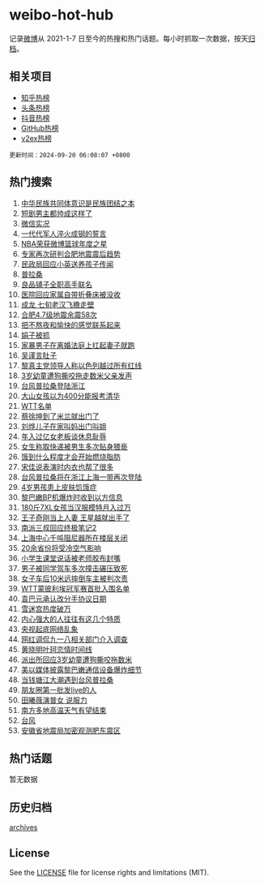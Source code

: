 # weibo-hot-hub

记录[微博](https://www.weibo.com)从 2021-1-7 日至今的热搜和热门话题。每小时抓取一次数据，按天[归档](archives)。

## 相关项目

- [知乎热榜](https://github.com/lonnyzhang423/zhihu-hot-hub)
- [头条热榜](https://github.com/lonnyzhang423/toutiao-hot-hub)
- [抖音热榜](https://github.com/lonnyzhang423/douyin-hot-hub)
- [GitHub热榜](https://github.com/lonnyzhang423/github-hot-hub)
- [v2ex热榜](https://github.com/lonnyzhang423/v2ex-hot-hub)


`更新时间：2024-09-20 06:08:07 +0800`

## 热门搜索

1. [中华民族共同体意识是民族团结之本](https://m.weibo.cn/search?containerid=100103type%3D1%26t%3D10%26q%3D%23%E4%B8%AD%E5%8D%8E%E6%B0%91%E6%97%8F%E5%85%B1%E5%90%8C%E4%BD%93%E6%84%8F%E8%AF%86%E6%98%AF%E6%B0%91%E6%97%8F%E5%9B%A2%E7%BB%93%E4%B9%8B%E6%9C%AC%23&stream_entry_id=51&isnewpage=1&extparam=seat%3D1%26cate%3D10103%26pos%3D0%26q%3D%2523%25E4%25B8%25AD%25E5%258D%258E%25E6%25B0%2591%25E6%2597%258F%25E5%2585%25B1%25E5%2590%258C%25E4%25BD%2593%25E6%2584%258F%25E8%25AF%2586%25E6%2598%25AF%25E6%25B0%2591%25E6%2597%258F%25E5%259B%25A2%25E7%25BB%2593%25E4%25B9%258B%25E6%259C%25AC%2523%26dgr%3D0%26c_type%3D51%26filter_type%3Drealtimehot%26stream_entry_id%3D51%26display_time%3D1726783686%26pre_seqid%3D172678368634691237192143)
1. [短剧男主都帅成这样了](https://m.weibo.cn/search?containerid=100103type%3D1%26t%3D10%26q%3D%E7%9F%AD%E5%89%A7%E7%94%B7%E4%B8%BB%E9%83%BD%E5%B8%85%E6%88%90%E8%BF%99%E6%A0%B7%E4%BA%86&stream_entry_id=31&isnewpage=1&extparam=seat%3D1%26band_rank%3D1%26q%3D%25E7%259F%25AD%25E5%2589%25A7%25E7%2594%25B7%25E4%25B8%25BB%25E9%2583%25BD%25E5%25B8%2585%25E6%2588%2590%25E8%25BF%2599%25E6%25A0%25B7%25E4%25BA%2586%26dgr%3D0%26c_type%3D31%26cate%3D5001%26pos%3D0%26realpos%3D1%26stream_entry_id%3D31%26filter_type%3Drealtimehot%26lcate%3D5001%26flag%3D2%26display_time%3D1726783686%26pre_seqid%3D172678368634691237192143)
1. [微信实况](https://m.weibo.cn/search?containerid=100103type%3D1%26t%3D10%26q%3D%E5%BE%AE%E4%BF%A1%E5%AE%9E%E5%86%B5&stream_entry_id=31&isnewpage=1&extparam=seat%3D1%26band_rank%3D2%26q%3D%25E5%25BE%25AE%25E4%25BF%25A1%25E5%25AE%259E%25E5%2586%25B5%26dgr%3D0%26c_type%3D31%26cate%3D5001%26pos%3D1%26realpos%3D2%26stream_entry_id%3D31%26filter_type%3Drealtimehot%26lcate%3D5001%26flag%3D2%26display_time%3D1726783686%26pre_seqid%3D172678368634691237192143)
1. [一代代军人淬火成钢的誓言](https://m.weibo.cn/search?containerid=100103type%3D1%26t%3D10%26q%3D%23%E4%B8%80%E4%BB%A3%E4%BB%A3%E5%86%9B%E4%BA%BA%E6%B7%AC%E7%81%AB%E6%88%90%E9%92%A2%E7%9A%84%E8%AA%93%E8%A8%80%23&stream_entry_id=31&isnewpage=1&extparam=seat%3D1%26band_rank%3D3%26q%3D%2523%25E4%25B8%2580%25E4%25BB%25A3%25E4%25BB%25A3%25E5%2586%259B%25E4%25BA%25BA%25E6%25B7%25AC%25E7%2581%25AB%25E6%2588%2590%25E9%2592%25A2%25E7%259A%2584%25E8%25AA%2593%25E8%25A8%2580%2523%26dgr%3D0%26c_type%3D31%26cate%3D5001%26pos%3D2%26realpos%3D3%26stream_entry_id%3D31%26filter_type%3Drealtimehot%26lcate%3D5001%26flag%3D0%26display_time%3D1726783686%26pre_seqid%3D172678368634691237192143)
1. [NBA荣获微博篮球年度之星](https://m.weibo.cn/search?containerid=100103type%3D1%26t%3D10%26q%3D%23NBA%E8%8D%A3%E8%8E%B7%E5%BE%AE%E5%8D%9A%E7%AF%AE%E7%90%83%E5%B9%B4%E5%BA%A6%E4%B9%8B%E6%98%9F%23&stream_entry_id=31&isnewpage=1&extparam=seat%3D1%26band_rank%3D4%26filter_type%3Drealtimehot%26dgr%3D0%26c_type%3D31%26adid%3D255819%26cate%3D5001%26pos%3D3%26q%3D%2523NBA%25E8%258D%25A3%25E8%258E%25B7%25E5%25BE%25AE%25E5%258D%259A%25E7%25AF%25AE%25E7%2590%2583%25E5%25B9%25B4%25E5%25BA%25A6%25E4%25B9%258B%25E6%2598%259F%2523%26stream_entry_id%3D31%26is_ad_pos%3D1%26lcate%3D5001%26topic_ad%3D1%26display_time%3D1726783686%26pre_seqid%3D172678368634691237192143)
1. [专家再次研判合肥地震震后趋势](https://m.weibo.cn/search?containerid=100103type%3D1%26t%3D10%26q%3D%23%E4%B8%93%E5%AE%B6%E5%86%8D%E6%AC%A1%E7%A0%94%E5%88%A4%E5%90%88%E8%82%A5%E5%9C%B0%E9%9C%87%E9%9C%87%E5%90%8E%E8%B6%8B%E5%8A%BF%23&stream_entry_id=31&isnewpage=1&extparam=seat%3D1%26band_rank%3D4%26q%3D%2523%25E4%25B8%2593%25E5%25AE%25B6%25E5%2586%258D%25E6%25AC%25A1%25E7%25A0%2594%25E5%2588%25A4%25E5%2590%2588%25E8%2582%25A5%25E5%259C%25B0%25E9%259C%2587%25E9%259C%2587%25E5%2590%258E%25E8%25B6%258B%25E5%258A%25BF%2523%26dgr%3D0%26c_type%3D31%26cate%3D5001%26pos%3D4%26realpos%3D4%26stream_entry_id%3D31%26filter_type%3Drealtimehot%26lcate%3D5001%26flag%3D2%26display_time%3D1726783686%26pre_seqid%3D172678368634691237192143)
1. [民政局回应小英送养孩子传闻](https://m.weibo.cn/search?containerid=100103type%3D1%26t%3D10%26q%3D%23%E6%B0%91%E6%94%BF%E5%B1%80%E5%9B%9E%E5%BA%94%E5%B0%8F%E8%8B%B1%E9%80%81%E5%85%BB%E5%AD%A9%E5%AD%90%E4%BC%A0%E9%97%BB%23&stream_entry_id=31&isnewpage=1&extparam=seat%3D1%26band_rank%3D5%26q%3D%2523%25E6%25B0%2591%25E6%2594%25BF%25E5%25B1%2580%25E5%259B%259E%25E5%25BA%2594%25E5%25B0%258F%25E8%258B%25B1%25E9%2580%2581%25E5%2585%25BB%25E5%25AD%25A9%25E5%25AD%2590%25E4%25BC%25A0%25E9%2597%25BB%2523%26dgr%3D0%26c_type%3D31%26cate%3D5001%26pos%3D5%26realpos%3D5%26stream_entry_id%3D31%26filter_type%3Drealtimehot%26lcate%3D5001%26flag%3D2%26display_time%3D1726783686%26pre_seqid%3D172678368634691237192143)
1. [普拉桑](https://m.weibo.cn/search?containerid=100103type%3D1%26t%3D10%26q%3D%E6%99%AE%E6%8B%89%E6%A1%91&stream_entry_id=31&isnewpage=1&extparam=seat%3D1%26band_rank%3D6%26q%3D%25E6%2599%25AE%25E6%258B%2589%25E6%25A1%2591%26dgr%3D0%26c_type%3D31%26cate%3D5001%26pos%3D6%26realpos%3D6%26stream_entry_id%3D31%26filter_type%3Drealtimehot%26lcate%3D5001%26flag%3D0%26display_time%3D1726783686%26pre_seqid%3D172678368634691237192143)
1. [良品铺子全职高手联名](https://m.weibo.cn/search?containerid=100103type%3D1%26t%3D10%26q%3D%23%E8%89%AF%E5%93%81%E9%93%BA%E5%AD%90%E5%85%A8%E8%81%8C%E9%AB%98%E6%89%8B%E8%81%94%E5%90%8D%23&stream_entry_id=31&isnewpage=1&extparam=seat%3D1%26band_rank%3D7%26filter_type%3Drealtimehot%26dgr%3D0%26c_type%3D31%26adid%3D255789%26cate%3D5001%26pos%3D7%26q%3D%2523%25E8%2589%25AF%25E5%2593%2581%25E9%2593%25BA%25E5%25AD%2590%25E5%2585%25A8%25E8%2581%258C%25E9%25AB%2598%25E6%2589%258B%25E8%2581%2594%25E5%2590%258D%2523%26stream_entry_id%3D31%26is_ad_pos%3D1%26lcate%3D5001%26topic_ad%3D1%26display_time%3D1726783686%26pre_seqid%3D172678368634691237192143)
1. [医院回应家属自带折叠床被没收](https://m.weibo.cn/search?containerid=100103type%3D1%26t%3D10%26q%3D%23%E5%8C%BB%E9%99%A2%E5%9B%9E%E5%BA%94%E5%AE%B6%E5%B1%9E%E8%87%AA%E5%B8%A6%E6%8A%98%E5%8F%A0%E5%BA%8A%E8%A2%AB%E6%B2%A1%E6%94%B6%23&stream_entry_id=31&isnewpage=1&extparam=seat%3D1%26band_rank%3D7%26q%3D%2523%25E5%258C%25BB%25E9%2599%25A2%25E5%259B%259E%25E5%25BA%2594%25E5%25AE%25B6%25E5%25B1%259E%25E8%2587%25AA%25E5%25B8%25A6%25E6%258A%2598%25E5%258F%25A0%25E5%25BA%258A%25E8%25A2%25AB%25E6%25B2%25A1%25E6%2594%25B6%2523%26dgr%3D0%26c_type%3D31%26cate%3D5001%26pos%3D8%26realpos%3D7%26stream_entry_id%3D31%26filter_type%3Drealtimehot%26lcate%3D5001%26flag%3D0%26display_time%3D1726783686%26pre_seqid%3D172678368634691237192143)
1. [成龙 七旬老汉飞檐走壁](https://m.weibo.cn/search?containerid=100103type%3D1%26t%3D10%26q%3D%E6%88%90%E9%BE%99+%E4%B8%83%E6%97%AC%E8%80%81%E6%B1%89%E9%A3%9E%E6%AA%90%E8%B5%B0%E5%A3%81&stream_entry_id=31&isnewpage=1&extparam=seat%3D1%26band_rank%3D8%26q%3D%25E6%2588%2590%25E9%25BE%2599%2520%25E4%25B8%2583%25E6%2597%25AC%25E8%2580%2581%25E6%25B1%2589%25E9%25A3%259E%25E6%25AA%2590%25E8%25B5%25B0%25E5%25A3%2581%26dgr%3D0%26c_type%3D31%26cate%3D5001%26pos%3D9%26realpos%3D8%26stream_entry_id%3D31%26filter_type%3Drealtimehot%26lcate%3D5001%26flag%3D2%26display_time%3D1726783686%26pre_seqid%3D172678368634691237192143)
1. [合肥4.7级地震余震58次](https://m.weibo.cn/search?containerid=100103type%3D1%26t%3D10%26q%3D%23%E5%90%88%E8%82%A54.7%E7%BA%A7%E5%9C%B0%E9%9C%87%E4%BD%99%E9%9C%8758%E6%AC%A1%23&stream_entry_id=31&isnewpage=1&extparam=seat%3D1%26band_rank%3D9%26q%3D%2523%25E5%2590%2588%25E8%2582%25A54.7%25E7%25BA%25A7%25E5%259C%25B0%25E9%259C%2587%25E4%25BD%2599%25E9%259C%258758%25E6%25AC%25A1%2523%26dgr%3D0%26c_type%3D31%26cate%3D5001%26pos%3D10%26realpos%3D9%26stream_entry_id%3D31%26filter_type%3Drealtimehot%26lcate%3D5001%26flag%3D0%26display_time%3D1726783686%26pre_seqid%3D172678368634691237192143)
1. [把不熬夜和愉快的感觉联系起来](https://m.weibo.cn/search?containerid=100103type%3D1%26t%3D10%26q%3D%23%E6%8A%8A%E4%B8%8D%E7%86%AC%E5%A4%9C%E5%92%8C%E6%84%89%E5%BF%AB%E7%9A%84%E6%84%9F%E8%A7%89%E8%81%94%E7%B3%BB%E8%B5%B7%E6%9D%A5%23&stream_entry_id=31&isnewpage=1&extparam=seat%3D1%26band_rank%3D10%26q%3D%2523%25E6%258A%258A%25E4%25B8%258D%25E7%2586%25AC%25E5%25A4%259C%25E5%2592%258C%25E6%2584%2589%25E5%25BF%25AB%25E7%259A%2584%25E6%2584%259F%25E8%25A7%2589%25E8%2581%2594%25E7%25B3%25BB%25E8%25B5%25B7%25E6%259D%25A5%2523%26dgr%3D0%26c_type%3D31%26cate%3D5001%26pos%3D11%26realpos%3D10%26stream_entry_id%3D31%26filter_type%3Drealtimehot%26lcate%3D5001%26flag%3D32768%26display_time%3D1726783686%26pre_seqid%3D172678368634691237192143)
1. [娟子被抓](https://m.weibo.cn/search?containerid=100103type%3D1%26t%3D10%26q%3D%E5%A8%9F%E5%AD%90%E8%A2%AB%E6%8A%93&stream_entry_id=31&isnewpage=1&extparam=seat%3D1%26band_rank%3D11%26q%3D%25E5%25A8%259F%25E5%25AD%2590%25E8%25A2%25AB%25E6%258A%2593%26dgr%3D0%26c_type%3D31%26cate%3D5001%26pos%3D12%26realpos%3D11%26stream_entry_id%3D31%26filter_type%3Drealtimehot%26lcate%3D5001%26flag%3D2%26display_time%3D1726783686%26pre_seqid%3D172678368634691237192143)
1. [家暴男子在离婚法庭上扛起妻子就跑](https://m.weibo.cn/search?containerid=100103type%3D1%26t%3D10%26q%3D%23%E5%AE%B6%E6%9A%B4%E7%94%B7%E5%AD%90%E5%9C%A8%E7%A6%BB%E5%A9%9A%E6%B3%95%E5%BA%AD%E4%B8%8A%E6%89%9B%E8%B5%B7%E5%A6%BB%E5%AD%90%E5%B0%B1%E8%B7%91%23&stream_entry_id=31&isnewpage=1&extparam=seat%3D1%26band_rank%3D12%26q%3D%2523%25E5%25AE%25B6%25E6%259A%25B4%25E7%2594%25B7%25E5%25AD%2590%25E5%259C%25A8%25E7%25A6%25BB%25E5%25A9%259A%25E6%25B3%2595%25E5%25BA%25AD%25E4%25B8%258A%25E6%2589%259B%25E8%25B5%25B7%25E5%25A6%25BB%25E5%25AD%2590%25E5%25B0%25B1%25E8%25B7%2591%2523%26dgr%3D0%26c_type%3D31%26cate%3D5001%26pos%3D13%26realpos%3D12%26stream_entry_id%3D31%26filter_type%3Drealtimehot%26lcate%3D5001%26flag%3D0%26display_time%3D1726783686%26pre_seqid%3D172678368634691237192143)
1. [吴谨言肚子](https://m.weibo.cn/search?containerid=100103type%3D1%26t%3D10%26q%3D%E5%90%B4%E8%B0%A8%E8%A8%80%E8%82%9A%E5%AD%90&stream_entry_id=31&isnewpage=1&extparam=seat%3D1%26band_rank%3D13%26q%3D%25E5%2590%25B4%25E8%25B0%25A8%25E8%25A8%2580%25E8%2582%259A%25E5%25AD%2590%26dgr%3D0%26c_type%3D31%26cate%3D5001%26pos%3D14%26realpos%3D13%26stream_entry_id%3D31%26filter_type%3Drealtimehot%26lcate%3D5001%26flag%3D0%26display_time%3D1726783686%26pre_seqid%3D172678368634691237192143)
1. [黎真主党领导人称以色列越过所有红线](https://m.weibo.cn/search?containerid=100103type%3D1%26t%3D10%26q%3D%23%E9%BB%8E%E7%9C%9F%E4%B8%BB%E5%85%9A%E9%A2%86%E5%AF%BC%E4%BA%BA%E7%A7%B0%E4%BB%A5%E8%89%B2%E5%88%97%E8%B6%8A%E8%BF%87%E6%89%80%E6%9C%89%E7%BA%A2%E7%BA%BF%23&stream_entry_id=31&isnewpage=1&extparam=seat%3D1%26band_rank%3D14%26q%3D%2523%25E9%25BB%258E%25E7%259C%259F%25E4%25B8%25BB%25E5%2585%259A%25E9%25A2%2586%25E5%25AF%25BC%25E4%25BA%25BA%25E7%25A7%25B0%25E4%25BB%25A5%25E8%2589%25B2%25E5%2588%2597%25E8%25B6%258A%25E8%25BF%2587%25E6%2589%2580%25E6%259C%2589%25E7%25BA%25A2%25E7%25BA%25BF%2523%26dgr%3D0%26c_type%3D31%26cate%3D5001%26pos%3D15%26realpos%3D14%26stream_entry_id%3D31%26filter_type%3Drealtimehot%26lcate%3D5001%26flag%3D0%26display_time%3D1726783686%26pre_seqid%3D172678368634691237192143)
1. [3岁幼童遭狗撕咬拖走数米父亲发声](https://m.weibo.cn/search?containerid=100103type%3D1%26t%3D10%26q%3D%233%E5%B2%81%E5%B9%BC%E7%AB%A5%E9%81%AD%E7%8B%97%E6%92%95%E5%92%AC%E6%8B%96%E8%B5%B0%E6%95%B0%E7%B1%B3%E7%88%B6%E4%BA%B2%E5%8F%91%E5%A3%B0%23&stream_entry_id=31&isnewpage=1&extparam=seat%3D1%26band_rank%3D15%26q%3D%25233%25E5%25B2%2581%25E5%25B9%25BC%25E7%25AB%25A5%25E9%2581%25AD%25E7%258B%2597%25E6%2592%2595%25E5%2592%25AC%25E6%258B%2596%25E8%25B5%25B0%25E6%2595%25B0%25E7%25B1%25B3%25E7%2588%25B6%25E4%25BA%25B2%25E5%258F%2591%25E5%25A3%25B0%2523%26dgr%3D0%26c_type%3D31%26cate%3D5001%26pos%3D16%26realpos%3D15%26stream_entry_id%3D31%26filter_type%3Drealtimehot%26lcate%3D5001%26flag%3D0%26display_time%3D1726783686%26pre_seqid%3D172678368634691237192143)
1. [台风普拉桑登陆浙江](https://m.weibo.cn/search?containerid=100103type%3D1%26t%3D10%26q%3D%23%E5%8F%B0%E9%A3%8E%E6%99%AE%E6%8B%89%E6%A1%91%E7%99%BB%E9%99%86%E6%B5%99%E6%B1%9F%23&stream_entry_id=31&isnewpage=1&extparam=seat%3D1%26band_rank%3D16%26q%3D%2523%25E5%258F%25B0%25E9%25A3%258E%25E6%2599%25AE%25E6%258B%2589%25E6%25A1%2591%25E7%2599%25BB%25E9%2599%2586%25E6%25B5%2599%25E6%25B1%259F%2523%26dgr%3D0%26c_type%3D31%26cate%3D5001%26pos%3D17%26realpos%3D16%26stream_entry_id%3D31%26filter_type%3Drealtimehot%26lcate%3D5001%26flag%3D0%26display_time%3D1726783686%26pre_seqid%3D172678368634691237192143)
1. [大山女孩以为400分能报考清华](https://m.weibo.cn/search?containerid=100103type%3D1%26t%3D10%26q%3D%E5%A4%A7%E5%B1%B1%E5%A5%B3%E5%AD%A9%E4%BB%A5%E4%B8%BA400%E5%88%86%E8%83%BD%E6%8A%A5%E8%80%83%E6%B8%85%E5%8D%8E&stream_entry_id=31&isnewpage=1&extparam=seat%3D1%26band_rank%3D17%26q%3D%25E5%25A4%25A7%25E5%25B1%25B1%25E5%25A5%25B3%25E5%25AD%25A9%25E4%25BB%25A5%25E4%25B8%25BA400%25E5%2588%2586%25E8%2583%25BD%25E6%258A%25A5%25E8%2580%2583%25E6%25B8%2585%25E5%258D%258E%26dgr%3D0%26c_type%3D31%26cate%3D5001%26pos%3D18%26realpos%3D17%26stream_entry_id%3D31%26filter_type%3Drealtimehot%26lcate%3D5001%26flag%3D0%26display_time%3D1726783686%26pre_seqid%3D172678368634691237192143)
1. [WTT名单](https://m.weibo.cn/search?containerid=100103type%3D1%26t%3D10%26q%3DWTT%E5%90%8D%E5%8D%95&stream_entry_id=31&isnewpage=1&extparam=seat%3D1%26band_rank%3D18%26q%3DWTT%25E5%2590%258D%25E5%258D%2595%26dgr%3D0%26c_type%3D31%26cate%3D5001%26pos%3D19%26realpos%3D18%26stream_entry_id%3D31%26filter_type%3Drealtimehot%26lcate%3D5001%26flag%3D0%26display_time%3D1726783686%26pre_seqid%3D172678368634691237192143)
1. [蔡徐坤到了米兰就出门了](https://m.weibo.cn/search?containerid=100103type%3D1%26t%3D10%26q%3D%23%E8%94%A1%E5%BE%90%E5%9D%A4%E5%88%B0%E4%BA%86%E7%B1%B3%E5%85%B0%E5%B0%B1%E5%87%BA%E9%97%A8%E4%BA%86%23&stream_entry_id=31&isnewpage=1&extparam=seat%3D1%26band_rank%3D19%26q%3D%2523%25E8%2594%25A1%25E5%25BE%2590%25E5%259D%25A4%25E5%2588%25B0%25E4%25BA%2586%25E7%25B1%25B3%25E5%2585%25B0%25E5%25B0%25B1%25E5%2587%25BA%25E9%2597%25A8%25E4%25BA%2586%2523%26dgr%3D0%26c_type%3D31%26cate%3D5001%26pos%3D20%26realpos%3D19%26stream_entry_id%3D31%26filter_type%3Drealtimehot%26lcate%3D5001%26flag%3D0%26display_time%3D1726783686%26pre_seqid%3D172678368634691237192143)
1. [刘烨儿子在家叫妈出门叫姐](https://m.weibo.cn/search?containerid=100103type%3D1%26t%3D10%26q%3D%E5%88%98%E7%83%A8%E5%84%BF%E5%AD%90%E5%9C%A8%E5%AE%B6%E5%8F%AB%E5%A6%88%E5%87%BA%E9%97%A8%E5%8F%AB%E5%A7%90&stream_entry_id=31&isnewpage=1&extparam=seat%3D1%26band_rank%3D20%26q%3D%25E5%2588%2598%25E7%2583%25A8%25E5%2584%25BF%25E5%25AD%2590%25E5%259C%25A8%25E5%25AE%25B6%25E5%258F%25AB%25E5%25A6%2588%25E5%2587%25BA%25E9%2597%25A8%25E5%258F%25AB%25E5%25A7%2590%26dgr%3D0%26c_type%3D31%26cate%3D5001%26pos%3D21%26realpos%3D20%26stream_entry_id%3D31%26filter_type%3Drealtimehot%26lcate%3D5001%26flag%3D0%26display_time%3D1726783686%26pre_seqid%3D172678368634691237192143)
1. [年入过亿女老板谈休息耻辱](https://m.weibo.cn/search?containerid=100103type%3D1%26t%3D10%26q%3D%23%E5%B9%B4%E5%85%A5%E8%BF%87%E4%BA%BF%E5%A5%B3%E8%80%81%E6%9D%BF%E8%B0%88%E4%BC%91%E6%81%AF%E8%80%BB%E8%BE%B1%23&stream_entry_id=31&isnewpage=1&extparam=seat%3D1%26band_rank%3D21%26q%3D%2523%25E5%25B9%25B4%25E5%2585%25A5%25E8%25BF%2587%25E4%25BA%25BF%25E5%25A5%25B3%25E8%2580%2581%25E6%259D%25BF%25E8%25B0%2588%25E4%25BC%2591%25E6%2581%25AF%25E8%2580%25BB%25E8%25BE%25B1%2523%26dgr%3D0%26c_type%3D31%26cate%3D5001%26pos%3D22%26realpos%3D21%26stream_entry_id%3D31%26filter_type%3Drealtimehot%26lcate%3D5001%26flag%3D0%26display_time%3D1726783686%26pre_seqid%3D172678368634691237192143)
1. [女生称取快递被男生多次贴身猥亵](https://m.weibo.cn/search?containerid=100103type%3D1%26t%3D10%26q%3D%23%E5%A5%B3%E7%94%9F%E7%A7%B0%E5%8F%96%E5%BF%AB%E9%80%92%E8%A2%AB%E7%94%B7%E7%94%9F%E5%A4%9A%E6%AC%A1%E8%B4%B4%E8%BA%AB%E7%8C%A5%E4%BA%B5%23&stream_entry_id=31&isnewpage=1&extparam=seat%3D1%26band_rank%3D22%26q%3D%2523%25E5%25A5%25B3%25E7%2594%259F%25E7%25A7%25B0%25E5%258F%2596%25E5%25BF%25AB%25E9%2580%2592%25E8%25A2%25AB%25E7%2594%25B7%25E7%2594%259F%25E5%25A4%259A%25E6%25AC%25A1%25E8%25B4%25B4%25E8%25BA%25AB%25E7%258C%25A5%25E4%25BA%25B5%2523%26dgr%3D0%26c_type%3D31%26cate%3D5001%26pos%3D23%26realpos%3D22%26stream_entry_id%3D31%26filter_type%3Drealtimehot%26lcate%3D5001%26flag%3D0%26display_time%3D1726783686%26pre_seqid%3D172678368634691237192143)
1. [饿到什么程度才会开始燃烧脂肪](https://m.weibo.cn/search?containerid=100103type%3D1%26t%3D10%26q%3D%23%E9%A5%BF%E5%88%B0%E4%BB%80%E4%B9%88%E7%A8%8B%E5%BA%A6%E6%89%8D%E4%BC%9A%E5%BC%80%E5%A7%8B%E7%87%83%E7%83%A7%E8%84%82%E8%82%AA%23&stream_entry_id=31&isnewpage=1&extparam=seat%3D1%26band_rank%3D23%26q%3D%2523%25E9%25A5%25BF%25E5%2588%25B0%25E4%25BB%2580%25E4%25B9%2588%25E7%25A8%258B%25E5%25BA%25A6%25E6%2589%258D%25E4%25BC%259A%25E5%25BC%2580%25E5%25A7%258B%25E7%2587%2583%25E7%2583%25A7%25E8%2584%2582%25E8%2582%25AA%2523%26dgr%3D0%26c_type%3D31%26cate%3D5001%26pos%3D24%26realpos%3D23%26stream_entry_id%3D31%26filter_type%3Drealtimehot%26lcate%3D5001%26flag%3D0%26display_time%3D1726783686%26pre_seqid%3D172678368634691237192143)
1. [宋佳说表演时内衣也帮了很多](https://m.weibo.cn/search?containerid=100103type%3D1%26t%3D10%26q%3D%23%E5%AE%8B%E4%BD%B3%E8%AF%B4%E8%A1%A8%E6%BC%94%E6%97%B6%E5%86%85%E8%A1%A3%E4%B9%9F%E5%B8%AE%E4%BA%86%E5%BE%88%E5%A4%9A%23&stream_entry_id=31&isnewpage=1&extparam=seat%3D1%26band_rank%3D24%26q%3D%2523%25E5%25AE%258B%25E4%25BD%25B3%25E8%25AF%25B4%25E8%25A1%25A8%25E6%25BC%2594%25E6%2597%25B6%25E5%2586%2585%25E8%25A1%25A3%25E4%25B9%259F%25E5%25B8%25AE%25E4%25BA%2586%25E5%25BE%2588%25E5%25A4%259A%2523%26dgr%3D0%26c_type%3D31%26cate%3D5001%26pos%3D25%26realpos%3D24%26stream_entry_id%3D31%26filter_type%3Drealtimehot%26lcate%3D5001%26flag%3D0%26display_time%3D1726783686%26pre_seqid%3D172678368634691237192143)
1. [台风普拉桑将在浙江上海一带再次登陆](https://m.weibo.cn/search?containerid=100103type%3D1%26t%3D10%26q%3D%23%E5%8F%B0%E9%A3%8E%E6%99%AE%E6%8B%89%E6%A1%91%E5%B0%86%E5%9C%A8%E6%B5%99%E6%B1%9F%E4%B8%8A%E6%B5%B7%E4%B8%80%E5%B8%A6%E5%86%8D%E6%AC%A1%E7%99%BB%E9%99%86%23&stream_entry_id=31&isnewpage=1&extparam=seat%3D1%26band_rank%3D25%26q%3D%2523%25E5%258F%25B0%25E9%25A3%258E%25E6%2599%25AE%25E6%258B%2589%25E6%25A1%2591%25E5%25B0%2586%25E5%259C%25A8%25E6%25B5%2599%25E6%25B1%259F%25E4%25B8%258A%25E6%25B5%25B7%25E4%25B8%2580%25E5%25B8%25A6%25E5%2586%258D%25E6%25AC%25A1%25E7%2599%25BB%25E9%2599%2586%2523%26dgr%3D0%26c_type%3D31%26cate%3D5001%26pos%3D26%26realpos%3D25%26stream_entry_id%3D31%26filter_type%3Drealtimehot%26lcate%3D5001%26flag%3D0%26display_time%3D1726783686%26pre_seqid%3D172678368634691237192143)
1. [4岁男孩患上皮肤饥饿症](https://m.weibo.cn/search?containerid=100103type%3D1%26t%3D10%26q%3D%234%E5%B2%81%E7%94%B7%E5%AD%A9%E6%82%A3%E4%B8%8A%E7%9A%AE%E8%82%A4%E9%A5%A5%E9%A5%BF%E7%97%87%23&stream_entry_id=31&isnewpage=1&extparam=seat%3D1%26band_rank%3D26%26q%3D%25234%25E5%25B2%2581%25E7%2594%25B7%25E5%25AD%25A9%25E6%2582%25A3%25E4%25B8%258A%25E7%259A%25AE%25E8%2582%25A4%25E9%25A5%25A5%25E9%25A5%25BF%25E7%2597%2587%2523%26dgr%3D0%26c_type%3D31%26cate%3D5001%26pos%3D27%26realpos%3D26%26stream_entry_id%3D31%26filter_type%3Drealtimehot%26lcate%3D5001%26flag%3D0%26display_time%3D1726783686%26pre_seqid%3D172678368634691237192143)
1. [黎巴嫩BP机爆炸时收到以方信息](https://m.weibo.cn/search?containerid=100103type%3D1%26t%3D10%26q%3D%23%E9%BB%8E%E5%B7%B4%E5%AB%A9BP%E6%9C%BA%E7%88%86%E7%82%B8%E6%97%B6%E6%94%B6%E5%88%B0%E4%BB%A5%E6%96%B9%E4%BF%A1%E6%81%AF%23&stream_entry_id=31&isnewpage=1&extparam=seat%3D1%26band_rank%3D27%26q%3D%2523%25E9%25BB%258E%25E5%25B7%25B4%25E5%25AB%25A9BP%25E6%259C%25BA%25E7%2588%2586%25E7%2582%25B8%25E6%2597%25B6%25E6%2594%25B6%25E5%2588%25B0%25E4%25BB%25A5%25E6%2596%25B9%25E4%25BF%25A1%25E6%2581%25AF%2523%26dgr%3D0%26c_type%3D31%26cate%3D5001%26pos%3D28%26realpos%3D27%26stream_entry_id%3D31%26filter_type%3Drealtimehot%26lcate%3D5001%26flag%3D0%26display_time%3D1726783686%26pre_seqid%3D172678368634691237192143)
1. [180斤7XL女孩当汉服模特月入过万](https://m.weibo.cn/search?containerid=100103type%3D1%26t%3D10%26q%3D%23180%E6%96%A47XL%E5%A5%B3%E5%AD%A9%E5%BD%93%E6%B1%89%E6%9C%8D%E6%A8%A1%E7%89%B9%E6%9C%88%E5%85%A5%E8%BF%87%E4%B8%87%23&stream_entry_id=31&isnewpage=1&extparam=seat%3D1%26band_rank%3D28%26q%3D%2523180%25E6%2596%25A47XL%25E5%25A5%25B3%25E5%25AD%25A9%25E5%25BD%2593%25E6%25B1%2589%25E6%259C%258D%25E6%25A8%25A1%25E7%2589%25B9%25E6%259C%2588%25E5%2585%25A5%25E8%25BF%2587%25E4%25B8%2587%2523%26dgr%3D0%26c_type%3D31%26cate%3D5001%26pos%3D29%26realpos%3D28%26stream_entry_id%3D31%26filter_type%3Drealtimehot%26lcate%3D5001%26flag%3D0%26display_time%3D1726783686%26pre_seqid%3D172678368634691237192143)
1. [王子奇刚当上人妻 王星越就出手了](https://m.weibo.cn/search?containerid=100103type%3D1%26t%3D10%26q%3D%E7%8E%8B%E5%AD%90%E5%A5%87%E5%88%9A%E5%BD%93%E4%B8%8A%E4%BA%BA%E5%A6%BB+%E7%8E%8B%E6%98%9F%E8%B6%8A%E5%B0%B1%E5%87%BA%E6%89%8B%E4%BA%86&stream_entry_id=31&isnewpage=1&extparam=seat%3D1%26band_rank%3D29%26q%3D%25E7%258E%258B%25E5%25AD%2590%25E5%25A5%2587%25E5%2588%259A%25E5%25BD%2593%25E4%25B8%258A%25E4%25BA%25BA%25E5%25A6%25BB%2520%25E7%258E%258B%25E6%2598%259F%25E8%25B6%258A%25E5%25B0%25B1%25E5%2587%25BA%25E6%2589%258B%25E4%25BA%2586%26dgr%3D0%26c_type%3D31%26cate%3D5001%26pos%3D30%26realpos%3D29%26stream_entry_id%3D31%26filter_type%3Drealtimehot%26lcate%3D5001%26flag%3D0%26display_time%3D1726783686%26pre_seqid%3D172678368634691237192143)
1. [南派三叔回应终极笔记2](https://m.weibo.cn/search?containerid=100103type%3D1%26t%3D10%26q%3D%23%E5%8D%97%E6%B4%BE%E4%B8%89%E5%8F%94%E5%9B%9E%E5%BA%94%E7%BB%88%E6%9E%81%E7%AC%94%E8%AE%B02%23&stream_entry_id=31&isnewpage=1&extparam=seat%3D1%26band_rank%3D30%26q%3D%2523%25E5%258D%2597%25E6%25B4%25BE%25E4%25B8%2589%25E5%258F%2594%25E5%259B%259E%25E5%25BA%2594%25E7%25BB%2588%25E6%259E%2581%25E7%25AC%2594%25E8%25AE%25B02%2523%26dgr%3D0%26c_type%3D31%26cate%3D5001%26pos%3D31%26realpos%3D30%26stream_entry_id%3D31%26filter_type%3Drealtimehot%26lcate%3D5001%26flag%3D0%26display_time%3D1726783686%26pre_seqid%3D172678368634691237192143)
1. [上海中心千吨阻尼器所在楼层关闭](https://m.weibo.cn/search?containerid=100103type%3D1%26t%3D10%26q%3D%23%E4%B8%8A%E6%B5%B7%E4%B8%AD%E5%BF%83%E5%8D%83%E5%90%A8%E9%98%BB%E5%B0%BC%E5%99%A8%E6%89%80%E5%9C%A8%E6%A5%BC%E5%B1%82%E5%85%B3%E9%97%AD%23&stream_entry_id=31&isnewpage=1&extparam=seat%3D1%26band_rank%3D31%26q%3D%2523%25E4%25B8%258A%25E6%25B5%25B7%25E4%25B8%25AD%25E5%25BF%2583%25E5%258D%2583%25E5%2590%25A8%25E9%2598%25BB%25E5%25B0%25BC%25E5%2599%25A8%25E6%2589%2580%25E5%259C%25A8%25E6%25A5%25BC%25E5%25B1%2582%25E5%2585%25B3%25E9%2597%25AD%2523%26dgr%3D0%26c_type%3D31%26cate%3D5001%26pos%3D32%26realpos%3D31%26stream_entry_id%3D31%26filter_type%3Drealtimehot%26lcate%3D5001%26flag%3D0%26display_time%3D1726783686%26pre_seqid%3D172678368634691237192143)
1. [20余省份将受冷空气影响](https://m.weibo.cn/search?containerid=100103type%3D1%26t%3D10%26q%3D%2320%E4%BD%99%E7%9C%81%E4%BB%BD%E5%B0%86%E5%8F%97%E5%86%B7%E7%A9%BA%E6%B0%94%E5%BD%B1%E5%93%8D%23&stream_entry_id=31&isnewpage=1&extparam=seat%3D1%26band_rank%3D32%26q%3D%252320%25E4%25BD%2599%25E7%259C%2581%25E4%25BB%25BD%25E5%25B0%2586%25E5%258F%2597%25E5%2586%25B7%25E7%25A9%25BA%25E6%25B0%2594%25E5%25BD%25B1%25E5%2593%258D%2523%26dgr%3D0%26c_type%3D31%26cate%3D5001%26pos%3D33%26realpos%3D32%26stream_entry_id%3D31%26filter_type%3Drealtimehot%26lcate%3D5001%26flag%3D0%26display_time%3D1726783686%26pre_seqid%3D172678368634691237192143)
1. [小学生课堂说话被老师胶布封嘴](https://m.weibo.cn/search?containerid=100103type%3D1%26t%3D10%26q%3D%23%E5%B0%8F%E5%AD%A6%E7%94%9F%E8%AF%BE%E5%A0%82%E8%AF%B4%E8%AF%9D%E8%A2%AB%E8%80%81%E5%B8%88%E8%83%B6%E5%B8%83%E5%B0%81%E5%98%B4%23&stream_entry_id=31&isnewpage=1&extparam=seat%3D1%26band_rank%3D33%26q%3D%2523%25E5%25B0%258F%25E5%25AD%25A6%25E7%2594%259F%25E8%25AF%25BE%25E5%25A0%2582%25E8%25AF%25B4%25E8%25AF%259D%25E8%25A2%25AB%25E8%2580%2581%25E5%25B8%2588%25E8%2583%25B6%25E5%25B8%2583%25E5%25B0%2581%25E5%2598%25B4%2523%26dgr%3D0%26c_type%3D31%26cate%3D5001%26pos%3D34%26realpos%3D33%26stream_entry_id%3D31%26filter_type%3Drealtimehot%26lcate%3D5001%26flag%3D0%26display_time%3D1726783686%26pre_seqid%3D172678368634691237192143)
1. [男子被同学驾车多次撞击碾压致死](https://m.weibo.cn/search?containerid=100103type%3D1%26t%3D10%26q%3D%23%E7%94%B7%E5%AD%90%E8%A2%AB%E5%90%8C%E5%AD%A6%E9%A9%BE%E8%BD%A6%E5%A4%9A%E6%AC%A1%E6%92%9E%E5%87%BB%E7%A2%BE%E5%8E%8B%E8%87%B4%E6%AD%BB%23&stream_entry_id=31&isnewpage=1&extparam=seat%3D1%26band_rank%3D34%26q%3D%2523%25E7%2594%25B7%25E5%25AD%2590%25E8%25A2%25AB%25E5%2590%258C%25E5%25AD%25A6%25E9%25A9%25BE%25E8%25BD%25A6%25E5%25A4%259A%25E6%25AC%25A1%25E6%2592%259E%25E5%2587%25BB%25E7%25A2%25BE%25E5%258E%258B%25E8%2587%25B4%25E6%25AD%25BB%2523%26dgr%3D0%26c_type%3D31%26cate%3D5001%26pos%3D35%26realpos%3D34%26stream_entry_id%3D31%26filter_type%3Drealtimehot%26lcate%3D5001%26flag%3D0%26display_time%3D1726783686%26pre_seqid%3D172678368634691237192143)
1. [女子车后10米远摔倒车主被判次责](https://m.weibo.cn/search?containerid=100103type%3D1%26t%3D10%26q%3D%23%E5%A5%B3%E5%AD%90%E8%BD%A6%E5%90%8E10%E7%B1%B3%E8%BF%9C%E6%91%94%E5%80%92%E8%BD%A6%E4%B8%BB%E8%A2%AB%E5%88%A4%E6%AC%A1%E8%B4%A3%23&stream_entry_id=31&isnewpage=1&extparam=seat%3D1%26band_rank%3D35%26q%3D%2523%25E5%25A5%25B3%25E5%25AD%2590%25E8%25BD%25A6%25E5%2590%258E10%25E7%25B1%25B3%25E8%25BF%259C%25E6%2591%2594%25E5%2580%2592%25E8%25BD%25A6%25E4%25B8%25BB%25E8%25A2%25AB%25E5%2588%25A4%25E6%25AC%25A1%25E8%25B4%25A3%2523%26dgr%3D0%26c_type%3D31%26cate%3D5001%26pos%3D36%26realpos%3D35%26stream_entry_id%3D31%26filter_type%3Drealtimehot%26lcate%3D5001%26flag%3D1%26display_time%3D1726783686%26pre_seqid%3D172678368634691237192143)
1. [WTT蒙彼利埃冠军赛首批入围名单](https://m.weibo.cn/search?containerid=100103type%3D1%26t%3D10%26q%3D%23WTT%E8%92%99%E5%BD%BC%E5%88%A9%E5%9F%83%E5%86%A0%E5%86%9B%E8%B5%9B%E9%A6%96%E6%89%B9%E5%85%A5%E5%9B%B4%E5%90%8D%E5%8D%95%23&stream_entry_id=31&isnewpage=1&extparam=seat%3D1%26band_rank%3D36%26q%3D%2523WTT%25E8%2592%2599%25E5%25BD%25BC%25E5%2588%25A9%25E5%259F%2583%25E5%2586%25A0%25E5%2586%259B%25E8%25B5%259B%25E9%25A6%2596%25E6%2589%25B9%25E5%2585%25A5%25E5%259B%25B4%25E5%2590%258D%25E5%258D%2595%2523%26dgr%3D0%26c_type%3D31%26cate%3D5001%26pos%3D37%26realpos%3D36%26stream_entry_id%3D31%26filter_type%3Drealtimehot%26lcate%3D5001%26flag%3D0%26display_time%3D1726783686%26pre_seqid%3D172678368634691237192143)
1. [袁巴元承认改分手协议日期](https://m.weibo.cn/search?containerid=100103type%3D1%26t%3D10%26q%3D%23%E8%A2%81%E5%B7%B4%E5%85%83%E6%89%BF%E8%AE%A4%E6%94%B9%E5%88%86%E6%89%8B%E5%8D%8F%E8%AE%AE%E6%97%A5%E6%9C%9F%23&stream_entry_id=31&isnewpage=1&extparam=seat%3D1%26band_rank%3D37%26q%3D%2523%25E8%25A2%2581%25E5%25B7%25B4%25E5%2585%2583%25E6%2589%25BF%25E8%25AE%25A4%25E6%2594%25B9%25E5%2588%2586%25E6%2589%258B%25E5%258D%258F%25E8%25AE%25AE%25E6%2597%25A5%25E6%259C%259F%2523%26dgr%3D0%26c_type%3D31%26cate%3D5001%26pos%3D38%26realpos%3D37%26stream_entry_id%3D31%26filter_type%3Drealtimehot%26lcate%3D5001%26flag%3D0%26display_time%3D1726783686%26pre_seqid%3D172678368634691237192143)
1. [雪迷宫热度破万](https://m.weibo.cn/search?containerid=100103type%3D1%26t%3D10%26q%3D%23%E9%9B%AA%E8%BF%B7%E5%AE%AB%E7%83%AD%E5%BA%A6%E7%A0%B4%E4%B8%87%23&stream_entry_id=31&isnewpage=1&extparam=seat%3D1%26band_rank%3D38%26q%3D%2523%25E9%259B%25AA%25E8%25BF%25B7%25E5%25AE%25AB%25E7%2583%25AD%25E5%25BA%25A6%25E7%25A0%25B4%25E4%25B8%2587%2523%26dgr%3D0%26c_type%3D31%26cate%3D5001%26pos%3D39%26realpos%3D38%26stream_entry_id%3D31%26filter_type%3Drealtimehot%26lcate%3D5001%26flag%3D0%26display_time%3D1726783686%26pre_seqid%3D172678368634691237192143)
1. [内心强大的人往往有这几个特质](https://m.weibo.cn/search?containerid=100103type%3D1%26t%3D10%26q%3D%23%E5%86%85%E5%BF%83%E5%BC%BA%E5%A4%A7%E7%9A%84%E4%BA%BA%E5%BE%80%E5%BE%80%E6%9C%89%E8%BF%99%E5%87%A0%E4%B8%AA%E7%89%B9%E8%B4%A8%23&stream_entry_id=31&isnewpage=1&extparam=seat%3D1%26band_rank%3D39%26q%3D%2523%25E5%2586%2585%25E5%25BF%2583%25E5%25BC%25BA%25E5%25A4%25A7%25E7%259A%2584%25E4%25BA%25BA%25E5%25BE%2580%25E5%25BE%2580%25E6%259C%2589%25E8%25BF%2599%25E5%2587%25A0%25E4%25B8%25AA%25E7%2589%25B9%25E8%25B4%25A8%2523%26dgr%3D0%26c_type%3D31%26cate%3D5001%26pos%3D40%26realpos%3D39%26stream_entry_id%3D31%26filter_type%3Drealtimehot%26lcate%3D5001%26flag%3D0%26display_time%3D1726783686%26pre_seqid%3D172678368634691237192143)
1. [央视起底网络乱象](https://m.weibo.cn/search?containerid=100103type%3D1%26t%3D10%26q%3D%23%E5%A4%AE%E8%A7%86%E8%B5%B7%E5%BA%95%E7%BD%91%E7%BB%9C%E4%B9%B1%E8%B1%A1%23&stream_entry_id=31&isnewpage=1&extparam=seat%3D1%26band_rank%3D40%26q%3D%2523%25E5%25A4%25AE%25E8%25A7%2586%25E8%25B5%25B7%25E5%25BA%2595%25E7%25BD%2591%25E7%25BB%259C%25E4%25B9%25B1%25E8%25B1%25A1%2523%26dgr%3D0%26c_type%3D31%26cate%3D5001%26pos%3D41%26realpos%3D40%26stream_entry_id%3D31%26filter_type%3Drealtimehot%26lcate%3D5001%26flag%3D0%26display_time%3D1726783686%26pre_seqid%3D172678368634691237192143)
1. [网红调侃九一八相关部门介入调查](https://m.weibo.cn/search?containerid=100103type%3D1%26t%3D10%26q%3D%23%E7%BD%91%E7%BA%A2%E8%B0%83%E4%BE%83%E4%B9%9D%E4%B8%80%E5%85%AB%E7%9B%B8%E5%85%B3%E9%83%A8%E9%97%A8%E4%BB%8B%E5%85%A5%E8%B0%83%E6%9F%A5%23&stream_entry_id=31&isnewpage=1&extparam=seat%3D1%26band_rank%3D41%26q%3D%2523%25E7%25BD%2591%25E7%25BA%25A2%25E8%25B0%2583%25E4%25BE%2583%25E4%25B9%259D%25E4%25B8%2580%25E5%2585%25AB%25E7%259B%25B8%25E5%2585%25B3%25E9%2583%25A8%25E9%2597%25A8%25E4%25BB%258B%25E5%2585%25A5%25E8%25B0%2583%25E6%259F%25A5%2523%26dgr%3D0%26c_type%3D31%26cate%3D5001%26pos%3D42%26realpos%3D41%26stream_entry_id%3D31%26filter_type%3Drealtimehot%26lcate%3D5001%26flag%3D0%26display_time%3D1726783686%26pre_seqid%3D172678368634691237192143)
1. [黄晓明叶珂恋情时间线](https://m.weibo.cn/search?containerid=100103type%3D1%26t%3D10%26q%3D%23%E9%BB%84%E6%99%93%E6%98%8E%E5%8F%B6%E7%8F%82%E6%81%8B%E6%83%85%E6%97%B6%E9%97%B4%E7%BA%BF%23&stream_entry_id=31&isnewpage=1&extparam=seat%3D1%26band_rank%3D42%26q%3D%2523%25E9%25BB%2584%25E6%2599%2593%25E6%2598%258E%25E5%258F%25B6%25E7%258F%2582%25E6%2581%258B%25E6%2583%2585%25E6%2597%25B6%25E9%2597%25B4%25E7%25BA%25BF%2523%26dgr%3D0%26c_type%3D31%26cate%3D5001%26pos%3D43%26realpos%3D42%26stream_entry_id%3D31%26filter_type%3Drealtimehot%26lcate%3D5001%26flag%3D0%26display_time%3D1726783686%26pre_seqid%3D172678368634691237192143)
1. [派出所回应3岁幼童遭狗撕咬拖数米](https://m.weibo.cn/search?containerid=100103type%3D1%26t%3D10%26q%3D%23%E6%B4%BE%E5%87%BA%E6%89%80%E5%9B%9E%E5%BA%943%E5%B2%81%E5%B9%BC%E7%AB%A5%E9%81%AD%E7%8B%97%E6%92%95%E5%92%AC%E6%8B%96%E6%95%B0%E7%B1%B3%23&stream_entry_id=31&isnewpage=1&extparam=seat%3D1%26band_rank%3D43%26q%3D%2523%25E6%25B4%25BE%25E5%2587%25BA%25E6%2589%2580%25E5%259B%259E%25E5%25BA%25943%25E5%25B2%2581%25E5%25B9%25BC%25E7%25AB%25A5%25E9%2581%25AD%25E7%258B%2597%25E6%2592%2595%25E5%2592%25AC%25E6%258B%2596%25E6%2595%25B0%25E7%25B1%25B3%2523%26dgr%3D0%26c_type%3D31%26cate%3D5001%26pos%3D44%26realpos%3D43%26stream_entry_id%3D31%26filter_type%3Drealtimehot%26lcate%3D5001%26flag%3D0%26display_time%3D1726783686%26pre_seqid%3D172678368634691237192143)
1. [美以媒体披露黎巴嫩通信设备爆炸细节](https://m.weibo.cn/search?containerid=100103type%3D1%26t%3D10%26q%3D%23%E7%BE%8E%E4%BB%A5%E5%AA%92%E4%BD%93%E6%8A%AB%E9%9C%B2%E9%BB%8E%E5%B7%B4%E5%AB%A9%E9%80%9A%E4%BF%A1%E8%AE%BE%E5%A4%87%E7%88%86%E7%82%B8%E7%BB%86%E8%8A%82%23&stream_entry_id=31&isnewpage=1&extparam=seat%3D1%26band_rank%3D44%26q%3D%2523%25E7%25BE%258E%25E4%25BB%25A5%25E5%25AA%2592%25E4%25BD%2593%25E6%258A%25AB%25E9%259C%25B2%25E9%25BB%258E%25E5%25B7%25B4%25E5%25AB%25A9%25E9%2580%259A%25E4%25BF%25A1%25E8%25AE%25BE%25E5%25A4%2587%25E7%2588%2586%25E7%2582%25B8%25E7%25BB%2586%25E8%258A%2582%2523%26dgr%3D0%26c_type%3D31%26cate%3D5001%26pos%3D45%26realpos%3D44%26stream_entry_id%3D31%26filter_type%3Drealtimehot%26lcate%3D5001%26flag%3D0%26display_time%3D1726783686%26pre_seqid%3D172678368634691237192143)
1. [当钱塘江大潮遇到台风普拉桑](https://m.weibo.cn/search?containerid=100103type%3D1%26t%3D10%26q%3D%23%E5%BD%93%E9%92%B1%E5%A1%98%E6%B1%9F%E5%A4%A7%E6%BD%AE%E9%81%87%E5%88%B0%E5%8F%B0%E9%A3%8E%E6%99%AE%E6%8B%89%E6%A1%91%23&stream_entry_id=31&isnewpage=1&extparam=seat%3D1%26band_rank%3D45%26q%3D%2523%25E5%25BD%2593%25E9%2592%25B1%25E5%25A1%2598%25E6%25B1%259F%25E5%25A4%25A7%25E6%25BD%25AE%25E9%2581%2587%25E5%2588%25B0%25E5%258F%25B0%25E9%25A3%258E%25E6%2599%25AE%25E6%258B%2589%25E6%25A1%2591%2523%26dgr%3D0%26c_type%3D31%26cate%3D5001%26pos%3D46%26realpos%3D45%26stream_entry_id%3D31%26filter_type%3Drealtimehot%26lcate%3D5001%26flag%3D0%26display_time%3D1726783686%26pre_seqid%3D172678368634691237192143)
1. [朋友圈第一批发live的人](https://m.weibo.cn/search?containerid=100103type%3D1%26t%3D10%26q%3D%23%E6%9C%8B%E5%8F%8B%E5%9C%88%E7%AC%AC%E4%B8%80%E6%89%B9%E5%8F%91live%E7%9A%84%E4%BA%BA%23&stream_entry_id=31&isnewpage=1&extparam=seat%3D1%26band_rank%3D46%26q%3D%2523%25E6%259C%258B%25E5%258F%258B%25E5%259C%2588%25E7%25AC%25AC%25E4%25B8%2580%25E6%2589%25B9%25E5%258F%2591live%25E7%259A%2584%25E4%25BA%25BA%2523%26dgr%3D0%26c_type%3D31%26cate%3D5001%26pos%3D47%26realpos%3D46%26stream_entry_id%3D31%26filter_type%3Drealtimehot%26lcate%3D5001%26flag%3D0%26display_time%3D1726783686%26pre_seqid%3D172678368634691237192143)
1. [田曦薇演普女 说服力](https://m.weibo.cn/search?containerid=100103type%3D1%26t%3D10%26q%3D%E7%94%B0%E6%9B%A6%E8%96%87%E6%BC%94%E6%99%AE%E5%A5%B3+%E8%AF%B4%E6%9C%8D%E5%8A%9B&stream_entry_id=31&isnewpage=1&extparam=seat%3D1%26band_rank%3D47%26q%3D%25E7%2594%25B0%25E6%259B%25A6%25E8%2596%2587%25E6%25BC%2594%25E6%2599%25AE%25E5%25A5%25B3%2520%25E8%25AF%25B4%25E6%259C%258D%25E5%258A%259B%26dgr%3D0%26c_type%3D31%26cate%3D5001%26pos%3D48%26realpos%3D47%26stream_entry_id%3D31%26filter_type%3Drealtimehot%26lcate%3D5001%26flag%3D0%26display_time%3D1726783686%26pre_seqid%3D172678368634691237192143)
1. [南方多地高温天气有望结束](https://m.weibo.cn/search?containerid=100103type%3D1%26t%3D10%26q%3D%23%E5%8D%97%E6%96%B9%E5%A4%9A%E5%9C%B0%E9%AB%98%E6%B8%A9%E5%A4%A9%E6%B0%94%E6%9C%89%E6%9C%9B%E7%BB%93%E6%9D%9F%23&stream_entry_id=31&isnewpage=1&extparam=seat%3D1%26band_rank%3D48%26q%3D%2523%25E5%258D%2597%25E6%2596%25B9%25E5%25A4%259A%25E5%259C%25B0%25E9%25AB%2598%25E6%25B8%25A9%25E5%25A4%25A9%25E6%25B0%2594%25E6%259C%2589%25E6%259C%259B%25E7%25BB%2593%25E6%259D%259F%2523%26dgr%3D0%26c_type%3D31%26cate%3D5001%26pos%3D49%26realpos%3D48%26stream_entry_id%3D31%26filter_type%3Drealtimehot%26lcate%3D5001%26flag%3D0%26display_time%3D1726783686%26pre_seqid%3D172678368634691237192143)
1. [台风](https://m.weibo.cn/search?containerid=100103type%3D1%26t%3D10%26q%3D%E5%8F%B0%E9%A3%8E&stream_entry_id=31&isnewpage=1&extparam=seat%3D1%26band_rank%3D49%26q%3D%25E5%258F%25B0%25E9%25A3%258E%26dgr%3D0%26c_type%3D31%26cate%3D5001%26pos%3D50%26realpos%3D49%26stream_entry_id%3D31%26filter_type%3Drealtimehot%26lcate%3D5001%26flag%3D0%26display_time%3D1726783686%26pre_seqid%3D172678368634691237192143)
1. [安徽省地震局加密观测肥东震区](https://m.weibo.cn/search?containerid=100103type%3D1%26t%3D10%26q%3D%23%E5%AE%89%E5%BE%BD%E7%9C%81%E5%9C%B0%E9%9C%87%E5%B1%80%E5%8A%A0%E5%AF%86%E8%A7%82%E6%B5%8B%E8%82%A5%E4%B8%9C%E9%9C%87%E5%8C%BA%23&stream_entry_id=31&isnewpage=1&extparam=seat%3D1%26band_rank%3D50%26q%3D%2523%25E5%25AE%2589%25E5%25BE%25BD%25E7%259C%2581%25E5%259C%25B0%25E9%259C%2587%25E5%25B1%2580%25E5%258A%25A0%25E5%25AF%2586%25E8%25A7%2582%25E6%25B5%258B%25E8%2582%25A5%25E4%25B8%259C%25E9%259C%2587%25E5%258C%25BA%2523%26dgr%3D0%26c_type%3D31%26cate%3D5001%26pos%3D51%26realpos%3D50%26stream_entry_id%3D31%26filter_type%3Drealtimehot%26lcate%3D5001%26flag%3D0%26display_time%3D1726783686%26pre_seqid%3D172678368634691237192143)

## 热门话题

暂无数据

## 历史归档

[archives](archives)

## License

See the [LICENSE](LICENSE) file for license rights and limitations (MIT).
